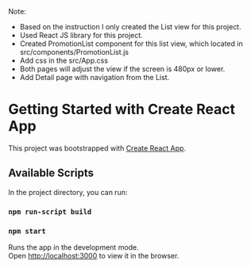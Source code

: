 Note:

- Based on the instruction I only created the List view for this project.
- Used React JS library for this project.
- Created PromotionList component for this list view, which located in src/components/PromotionList.js
- Add css in the src/App.css
- Both pages will adjust the view if the screen is 480px or lower.
- Add Detail page with navigation from the List.

# Getting Started with Create React App

This project was bootstrapped with [Create React App](https://github.com/facebook/create-react-app).

## Available Scripts

In the project directory, you can run:

### `npm run-script build`

### `npm start`

Runs the app in the development mode.\
Open [http://localhost:3000](http://localhost:3000) to view it in the browser.
